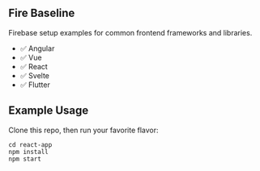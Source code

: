 ## Fire Baseline

Firebase setup examples for common frontend frameworks and libraries. 

- ✅ Angular
- ✅ Vue
- ✅ React
- ✅ Svelte
- ✅ Flutter

## Example Usage

Clone this repo, then run your favorite flavor:

```
cd react-app
npm install
npm start
```
